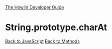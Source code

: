 [The Howlin Developer Guide](/index.md)



String.prototype.charAt
=======================

[Back to JavaScript](../index.md)
[Back to Methods](../methods.md)



